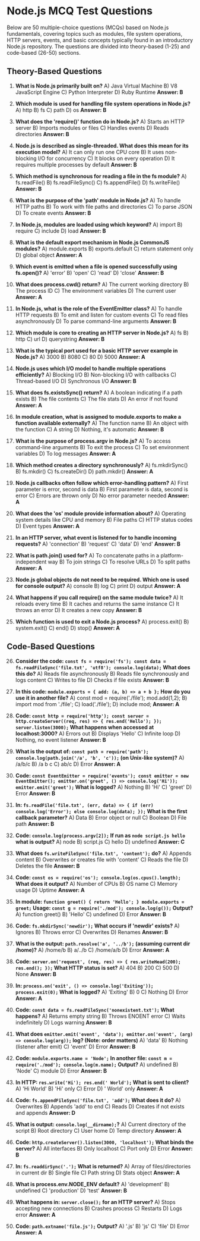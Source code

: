 # Node.js MCQ Test Questions

Below are 50 multiple-choice questions (MCQs) based on Node.js fundamentals, covering topics such as modules, file system operations, HTTP servers, events, and basic concepts typically found in an introductory Node.js repository. The questions are divided into theory-based (1-25) and code-based (26-50) sections.

## Theory-Based Questions

1. **What is Node.js primarily built on?**
   A) Java Virtual Machine
   B) V8 JavaScript Engine
   C) Python Interpreter
   D) Ruby Runtime
   **Answer: B**

2. **Which module is used for handling file system operations in Node.js?**
   A) http
   B) fs
   C) path
   D) os
   **Answer: B**

3. **What does the 'require()' function do in Node.js?**
   A) Starts an HTTP server
   B) Imports modules or files
   C) Handles events
   D) Reads directories
   **Answer: B**

4. **Node.js is described as single-threaded. What does this mean for its execution model?**
   A) It can only run one CPU core
   B) It uses non-blocking I/O for concurrency
   C) It blocks on every operation
   D) It requires multiple processes by default
   **Answer: B**

5. **Which method is synchronous for reading a file in the fs module?**
   A) fs.readFile()
   B) fs.readFileSync()
   C) fs.appendFile()
   D) fs.writeFile()
   **Answer: B**

6. **What is the purpose of the 'path' module in Node.js?**
   A) To handle HTTP paths
   B) To work with file paths and directories
   C) To parse JSON
   D) To create events
   **Answer: B**

7. **In Node.js, modules are loaded using which keyword?**
   A) import
   B) require
   C) include
   D) load
   **Answer: B**

8. **What is the default export mechanism in Node.js CommonJS modules?**
   A) module.exports
   B) exports.default
   C) return statement only
   D) global object
   **Answer: A**

9. **Which event is emitted when a file is opened successfully using fs.open()?**
   A) 'error'
   B) 'open'
   C) 'read'
   D) 'close'
   **Answer: B**

10. **What does process.cwd() return?**
    A) The current working directory
    B) The process ID
    C) The environment variables
    D) The current user
    **Answer: A**

11. **In Node.js, what is the role of the EventEmitter class?**
    A) To handle HTTP requests
    B) To emit and listen for custom events
    C) To read files asynchronously
    D) To parse command-line arguments
    **Answer: B**

12. **Which module is core to creating an HTTP server in Node.js?**
    A) fs
    B) http
    C) url
    D) querystring
    **Answer: B**

13. **What is the typical port used for a basic HTTP server example in Node.js?**
    A) 3000
    B) 8080
    C) 80
    D) 5000
    **Answer: A**

14. **Node.js uses which I/O model to handle multiple operations efficiently?**
    A) Blocking I/O
    B) Non-blocking I/O with callbacks
    C) Thread-based I/O
    D) Synchronous I/O
    **Answer: B**

15. **What does fs.existsSync() return?**
    A) A boolean indicating if a path exists
    B) The file contents
    C) The file stats
    D) An error if not found
    **Answer: A**

16. **In module creation, what is assigned to module.exports to make a function available externally?**
    A) The function name
    B) An object with the function
    C) A string
    D) Nothing, it's automatic
    **Answer: B**

17. **What is the purpose of process.argv in Node.js?**
    A) To access command-line arguments
    B) To exit the process
    C) To set environment variables
    D) To log messages
    **Answer: A**

18. **Which method creates a directory synchronously?**
    A) fs.mkdirSync()
    B) fs.mkdir()
    C) fs.createDir()
    D) path.mkdir()
    **Answer: A**

19. **Node.js callbacks often follow which error-handling pattern?**
    A) First parameter is error, second is data
    B) First parameter is data, second is error
    C) Errors are thrown only
    D) No error parameter needed
    **Answer: A**

20. **What does the 'os' module provide information about?**
    A) Operating system details like CPU and memory
    B) File paths
    C) HTTP status codes
    D) Event types
    **Answer: A**

21. **In an HTTP server, what event is listened for to handle incoming requests?**
    A) 'connection'
    B) 'request'
    C) 'data'
    D) 'end'
    **Answer: B**

22. **What is path.join() used for?**
    A) To concatenate paths in a platform-independent way
    B) To join strings
    C) To resolve URLs
    D) To split paths
    **Answer: A**

23. **Node.js global objects do not need to be required. Which one is used for console output?**
    A) console
    B) log
    C) print
    D) output
    **Answer: A**

24. **What happens if you call require() on the same module twice?**
    A) It reloads every time
    B) It caches and returns the same instance
    C) It throws an error
    D) It creates a new copy
    **Answer: B**

25. **Which function is used to exit a Node.js process?**
    A) process.exit()
    B) system.exit()
    C) end()
    D) stop()
    **Answer: A**

## Code-Based Questions

26. **Consider the code: `const fs = require('fs'); const data = fs.readFileSync('file.txt', 'utf8'); console.log(data);` What does this do?**
    A) Reads file asynchronously
    B) Reads file synchronously and logs content
    C) Writes to file
    D) Checks if file exists
    **Answer: B**

27. **In this code: `module.exports = { add: (a, b) => a + b };` How do you use it in another file?**
    A) const mod = require('./file'); mod.add(1,2);
    B) import mod from './file';
    C) load('./file');
    D) include mod;
    **Answer: A**

28. **Code: `const http = require('http'); const server = http.createServer((req, res) => { res.end('Hello'); }); server.listen(3000);` What happens when accessed at localhost:3000?**
    A) Errors out
    B) Displays 'Hello'
    C) Infinite loop
    D) Nothing, no event listener
    **Answer: B**

29. **What is the output of: `const path = require('path'); console.log(path.join('/a', 'b', 'c'));` (on Unix-like system)?**
    A) /a/b/c
    B) /a b c
    C) ab/c
    D) Error
    **Answer: A**

30. **Code: `const EventEmitter = require('events'); const emitter = new EventEmitter(); emitter.on('greet', () => console.log('Hi')); emitter.emit('greet');` What is logged?**
    A) Nothing
    B) 'Hi'
    C) 'greet'
    D) Error
    **Answer: B**

31. **In: `fs.readFile('file.txt', (err, data) => { if (err) console.log('Error'); else console.log(data); });` What is the first callback parameter?**
    A) Data
    B) Error object or null
    C) Boolean
    D) File path
    **Answer: B**

32. **Code: `console.log(process.argv[2]);` If run as `node script.js hello` what is output?**
    A) node
    B) script.js
    C) hello
    D) undefined
    **Answer: C**

33. **What does `fs.writeFileSync('file.txt', 'content');` do?**
    A) Appends content
    B) Overwrites or creates file with 'content'
    C) Reads the file
    D) Deletes the file
    **Answer: B**

34. **Code: `const os = require('os'); console.log(os.cpus().length);` What does it output?**
    A) Number of CPUs
    B) OS name
    C) Memory usage
    D) Uptime
    **Answer: A**

35. **In module: `function greet() { return 'Hello'; } module.exports = greet;` Usage: `const g = require('./mod'); console.log(g());` Output?**
    A) function greet()
    B) 'Hello'
    C) undefined
    D) Error
    **Answer: B**

36. **Code: `fs.mkdirSync('newdir');` What occurs if 'newdir' exists?**
    A) Ignores
    B) Throws error
    C) Overwrites
    D) Renames
    **Answer: B**

37. **What is the output: `path.resolve('a', '../b');` (assuming current dir /home)?**
    A) /home/b
    B) a/../b
    C) /home/a/b
    D) Error
    **Answer: A**

38. **Code: `server.on('request', (req, res) => { res.writeHead(200); res.end(); });` What HTTP status is set?**
    A) 404
    B) 200
    C) 500
    D) None
    **Answer: B**

39. **In: `process.on('exit', () => console.log('Exiting')); process.exit(0);` What is logged?**
    A) 'Exiting'
    B) 0
    C) Nothing
    D) Error
    **Answer: A**

40. **Code: `const data = fs.readFileSync('nonexistent.txt');` What happens?**
    A) Returns empty string
    B) Throws ENOENT error
    C) Waits indefinitely
    D) Logs warning
    **Answer: B**

41. **What does `emitter.emit('event', 'data'); emitter.on('event', (arg) => console.log(arg));` log? (Note: order matters)**
    A) 'data'
    B) Nothing (listener after emit)
    C) 'event'
    D) Error
    **Answer: B**

42. **Code: `module.exports.name = 'Node';` In another file: `const m = require('./mod'); console.log(m.name);` Output?**
    A) undefined
    B) 'Node'
    C) module
    D) Error
    **Answer: B**

43. **In HTTP: `res.write('Hi'); res.end(' World');` What is sent to client?**
    A) 'Hi World'
    B) 'Hi' only
    C) Error
    D) ' World' only
    **Answer: A**

44. **Code: `fs.appendFileSync('file.txt', 'add');` What does it do?**
    A) Overwrites
    B) Appends 'add' to end
    C) Reads
    D) Creates if not exists and appends
    **Answer: D**

45. **What is output: `console.log(__dirname);`?**
    A) Current directory of the script
    B) Root directory
    C) User home
    D) Temp directory
    **Answer: A**

46. **Code: `http.createServer().listen(3000, 'localhost');` What binds the server?**
    A) All interfaces
    B) Only localhost
    C) Port only
    D) Error
    **Answer: B**

47. **In: `fs.readdirSync('.');` What is returned?**
    A) Array of files/directories in current dir
    B) Single file
    C) Path string
    D) Stats object
    **Answer: A**

48. **What is process.env.NODE_ENV default?**
    A) 'development'
    B) undefined
    C) 'production'
    D) 'test'
    **Answer: B**

49. **What happens in: `server.close();` for an HTTP server?**
    A) Stops accepting new connections
    B) Crashes process
    C) Restarts
    D) Logs error
    **Answer: A**

50. **Code: `path.extname('file.js');` Output?**
    A) '.js'
    B) 'js'
    C) 'file'
    D) Error
    **Answer: A**